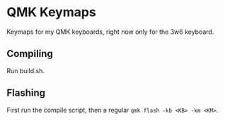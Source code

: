 # QMK Keymaps
Keymaps for my QMK keyboards, right now only for the 3w6 keyboard.

## Compiling
Run build.sh.

## Flashing
First run the compile script, then a regular `qmk flash -kb <KB> -km <KM>`.